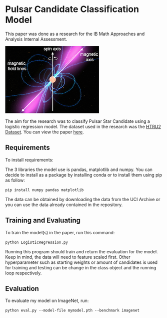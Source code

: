# Pulsar Candidate Classification Model

This paper was done as a research for the IB Math Approaches and Analysis Internal Assessment. 

![Pulsar Star Diagram](https://github.com/Cody-Le/PulsarPrediction/blob/main/ns_pulsar_diagram.png?raw=true)

The aim for the research was to classify Pulsar Star Candidate using a logistic regression model. The dataset used in the research was the [HTRU2 Dataset](https://archive.ics.uci.edu/ml/datasets/HTRU2). You can view the paper [here](https://github.com/Cody-Le/PulsarPrediction/blob/main/Math%20IApdf.pdf).


## Requirements

To install requirements:


The 3 libraries the model use is pandas, matplotlib and numpy. You can decide to install as a package by installing conda or to install them using pip as follow:

```setup
pip install numpy pandas matplotlib
```
The data can be obtained by downloading the data from the UCI Archive or you can use the data already contained in the repository. 


## Training and Evaluating

To train the model(s) in the paper, run this command:

```Run the program
python LogisticRegression.py
```
Running this program should train and return the evaluation for the model. Keep in mind, the data will need to feature scaled first. Other hyperparameter such as starting weights or amount of candidates is used for training and testing can be change in the class object and the running loop respectively.  

## Evaluation

To evaluate my model on ImageNet, run:

```eval
python eval.py --model-file mymodel.pth --benchmark imagenet
